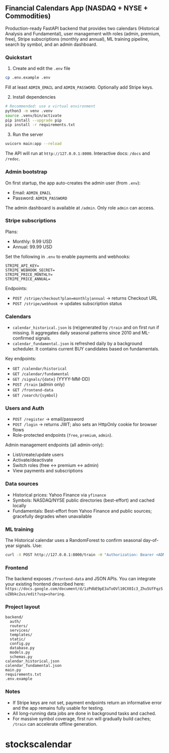## Financial Calendars App (NASDAQ + NYSE + Commodities)

Production-ready FastAPI backend that provides two calendars (Historical Analysis and Fundamental), user management with roles (admin, premium, free), Stripe subscriptions (monthly and annual), ML training pipeline, search by symbol, and an admin dashboard.

### Quickstart

1) Create and edit the `.env` file

```bash
cp .env.example .env
```

Fill at least `ADMIN_EMAIL` and `ADMIN_PASSWORD`. Optionally add Stripe keys.

2) Install dependencies

```bash
# Recommended: use a virtual environment
python3 -m venv .venv
source .venv/bin/activate
pip install --upgrade pip
pip install -r requirements.txt
```

3) Run the server

```bash
uvicorn main:app --reload
```

The API will run at `http://127.0.0.1:8000`. Interactive docs: `/docs` and `/redoc`.

### Admin bootstrap

On first startup, the app auto-creates the admin user (from `.env`):

- Email: `ADMIN_EMAIL`
- Password: `ADMIN_PASSWORD`

The admin dashboard is available at `/admin`. Only role `admin` can access.

### Stripe subscriptions

Plans:
- Monthly: 9.99 USD
- Annual: 99.99 USD

Set the following in `.env` to enable payments and webhooks:

```
STRIPE_API_KEY=
STRIPE_WEBHOOK_SECRET=
STRIPE_PRICE_MONTHLY=
STRIPE_PRICE_ANNUAL=
```

Endpoints:
- `POST /stripe/checkout?plan=monthly|annual` → returns Checkout URL
- `POST /stripe/webhook` → updates subscription status

### Calendars

- `calendar_historical.json` is (re)generated by `/train` and on first run if missing. It aggregates daily seasonal patterns since 2010 and ML-confirmed signals.
- `calendar_fundamental.json` is refreshed daily by a background scheduler. It contains current BUY candidates based on fundamentals.

Key endpoints:
- `GET /calendar/historical`
- `GET /calendar/fundamental`
- `GET /signals/{date}` (YYYY-MM-DD)
- `POST /train` (admin only)
- `GET /frontend-data`
- `GET /search/{symbol}`

### Users and Auth

- `POST /register` → email/password
- `POST /login` → returns JWT; also sets an HttpOnly cookie for browser flows
- Role-protected endpoints (`free`, `premium`, `admin`).

Admin management endpoints (all admin-only):
- List/create/update users
- Activate/deactivate
- Switch roles (free ↔ premium ↔ admin)
- View payments and subscriptions

### Data sources

- Historical prices: Yahoo Finance via `yfinance`
- Symbols: NASDAQ/NYSE public directories (best-effort) and cached locally
- Fundamentals: Best-effort from Yahoo Finance and public sources; gracefully degrades when unavailable

### ML training

The Historical calendar uses a RandomForest to confirm seasonal day-of-year signals. Use:

```bash
curl -X POST http://127.0.0.1:8000/train -H "Authorization: Bearer <ADMIN_JWT>"
```

### Frontend

The backend exposes `/frontend-data` and JSON APIs. You can integrate your existing frontend described here: `https://docs.google.com/document/d/1zPdbE9pE3aToOVl10CX0Ic3_Zhu5UfFqzSuZ8bkc2us/edit?usp=sharing`.

### Project layout

```
backend/
  auth/
  routers/
  services/
  templates/
  static/
  config.py
  database.py
  models.py
  schemas.py
calendar_historical.json
calendar_fundamental.json
main.py
requirements.txt
.env.example
```

### Notes

- If Stripe keys are not set, payment endpoints return an informative error and the app remains fully usable for testing.
- All long-running data jobs are done in background tasks and cached.
- For massive symbol coverage, first run will gradually build caches; `/train` can accelerate offline generation.

# stockscalendar